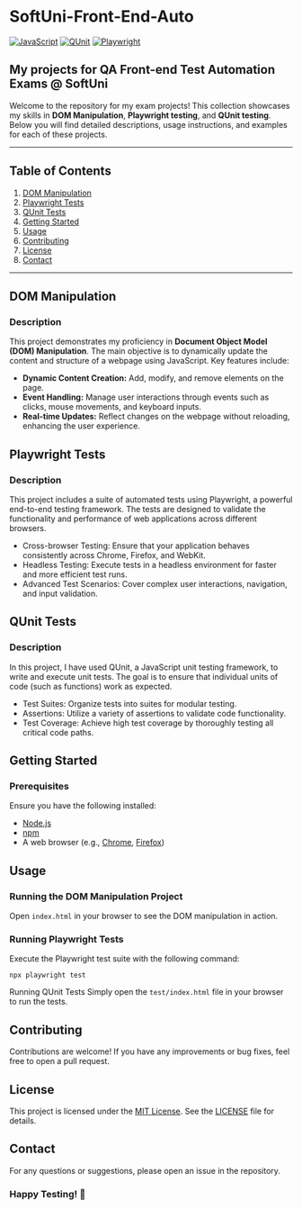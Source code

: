 # SoftUni-Front-End-Auto
[![JavaScript](https://img.shields.io/badge/Made%20with-JavaScript-F7DF1E.svg)](https://developer.mozilla.org/en-US/docs/Web/JavaScript)
[![QUnit](https://img.shields.io/badge/tested%20with-QUnit-9C4CB4.svg)](https://qunitjs.com/)
[![Playwright](https://img.shields.io/badge/tested%20with-Playwright-6E40C9.svg)](https://playwright.dev/)

## My projects for QA Front-end Test Automation Exams @ SoftUni 
Welcome to the repository for my exam projects! This collection showcases my skills in **DOM Manipulation**, **Playwright testing**, and **QUnit testing**. Below you will find detailed descriptions, usage instructions, and examples for each of these projects.

---

## Table of Contents
1. [DOM Manipulation](#dom-manipulation)
2. [Playwright Tests](#playwright-tests)
3. [QUnit Tests](#qunit-tests)
4. [Getting Started](#getting-started)
5. [Usage](#usage)
6. [Contributing](#contributing)
7. [License](#license)
8. [Contact](#contact)

---

## DOM Manipulation

### Description
This project demonstrates my proficiency in **Document Object Model (DOM) Manipulation**. The main objective is to dynamically update the content and structure of a webpage using JavaScript. Key features include:

- **Dynamic Content Creation:** Add, modify, and remove elements on the page.
- **Event Handling:** Manage user interactions through events such as clicks, mouse movements, and keyboard inputs.
- **Real-time Updates:** Reflect changes on the webpage without reloading, enhancing the user experience.

## Playwright Tests

### Description
This project includes a suite of automated tests using Playwright, a powerful end-to-end testing framework. The tests are designed to validate the functionality and performance of web applications across different browsers.

- Cross-browser Testing: Ensure that your application behaves consistently across Chrome, Firefox, and WebKit.
- Headless Testing: Execute tests in a headless environment for faster and more efficient test runs.
- Advanced Test Scenarios: Cover complex user interactions, navigation, and input validation.
  
## QUnit Tests

### Description
In this project, I have used QUnit, a JavaScript unit testing framework, to write and execute unit tests. The goal is to ensure that individual units of code (such as functions) work as expected.

- Test Suites: Organize tests into suites for modular testing.
- Assertions: Utilize a variety of assertions to validate code functionality.
- Test Coverage: Achieve high test coverage by thoroughly testing all critical code paths.

## Getting Started

### Prerequisites
Ensure you have the following installed:

- [Node.js](https://nodejs.org/)
- [npm](https://www.npmjs.com/)
- A web browser (e.g., [Chrome](https://www.google.com/chrome/), [Firefox](https://www.mozilla.org/firefox/))

## Usage

### Running the DOM Manipulation Project
Open `index.html` in your browser to see the DOM manipulation in action.

### Running Playwright Tests
Execute the Playwright test suite with the following command:

```
npx playwright test
```

Running QUnit Tests
Simply open the `test/index.html` file in your browser to run the tests.

## Contributing
Contributions are welcome! If you have any improvements or bug fixes, feel free to open a pull request.

## License
This project is licensed under the [MIT License](LICENSE). See the [LICENSE](LICENSE) file for details.

## Contact
For any questions or suggestions, please open an issue in the repository.

### Happy Testing! 🚀
